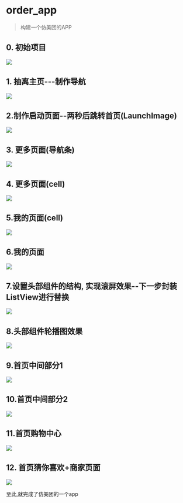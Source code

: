 # order_app
> 构建一个仿美团的APP
## 0. 初始项目
![](https://ws1.sinaimg.cn/large/006pJUwqly1g1rqa9v7urg30gj0qmgoh.gif)
## 1. 抽离主页---制作导航
![](https://ws1.sinaimg.cn/large/006pJUwqgy1g1ruzxmtaog30e40paagk.gif)
## 2.制作启动页面--两秒后跳转首页(LaunchImage)
![](https://ws1.sinaimg.cn/large/006pJUwqgy1g1rw23sms4g30e40pamyk.gif)
## 3. 更多页面(导航条)
![](https://ws1.sinaimg.cn/large/006pJUwqgy1g1rwx5vm0lj30dv0ohjri.jpg)
## 4. 更多页面(cell)
![](https://ws1.sinaimg.cn/large/006pJUwqly1g1sp09zypgj30f70qzjsb.jpg)
## 5.我的页面(cell)
![](https://ws1.sinaimg.cn/large/006pJUwqgy1g1st96gx8nj30f50qvdgl.jpg)
## 6.我的页面
![](https://ws1.sinaimg.cn/large/006pJUwqly1g1szvfky8ej30f60r2dhd.jpg)
## 7.设置头部组件的结构, 实现滚屏效果--下一步封装ListView进行替换
![](https://ws1.sinaimg.cn/large/006pJUwqly1g1t3kaylfag30g20rmq4a.gif)
## 8.头部组件轮播图效果
![](https://ws1.sinaimg.cn/large/006pJUwqgy1g1t9v40fmyg30da0mtdm5.gif)

## 9.首页中间部分1
![](https://ws1.sinaimg.cn/large/006pJUwqly1g1td3ujrylj30cy0n5dhd.jpg)

## 10.首页中间部分2
![](https://ws1.sinaimg.cn/large/006pJUwqgy1g1tezx8qylj30cx0n3tau.jpg)
## 11.首页购物中心
![](https://ws1.sinaimg.cn/large/006pJUwqgy1g1tjhn7vklj30ck0mdn1u.jpg)
## 12. 首页猜你喜欢+商家页面
![](https://ws1.sinaimg.cn/large/006pJUwqly1g1uy12g89sg30da0nh7wh.gif)
<p>至此,就完成了仿美团的一个app</p>
